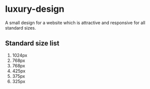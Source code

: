 # luxury-design

A small design for a website which is attractive
and responsive for all standard sizes.

## Standard size list
1) 1024px
2) 768px
3) 768px
4) 425px
5) 375px
6) 325px